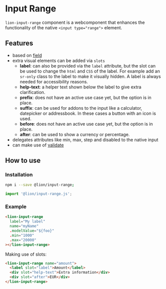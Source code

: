 # Input Range

[//]: # 'AUTO INSERT HEADER PREPUBLISH'

`lion-input-range` component is a webcomponent that enhances the functionality of the native `<input type="range">` element.

## Features

- based on [field](../field/)
- extra visual elements can be added via `slots`
  - **label**: can also be provided via the `label` attribute, but the slot can be used to change the `html` and `CSS` of the label.
    For example add an `sr-only` class to the label to make it visually hidden.
    A label is always needed for accessibility reasons.
  - **help-text**: a helper text shown below the label to give extra clarification.
  - **prefix**: does not have an active use case yet, but the option is in place.
  - **suffix**: can be used for addons to the input like a calculator, datepicker or addressbook. In these cases a button with an icon is used.
  - **before**: does not have an active use case yet, but the option is in place.
  - **after**: can be used to show a currency or percentage.
- delegates attributes like min, max, step and disabled to the native input
- can make use of [validate](../validate/)

## How to use

### Installation

```sh
npm i --save @lion/input-range;
```

```js
import '@lion/input-range.js';
```

### Example

```html
<lion-input-range
  label="My label"
  name="myName"
  .modelValue="${foo}"
  .min="1000"
  .max="20000"
></lion-input-range>
```

Making use of slots:

```html
<lion-input-range name="amount">
  <label slot="label">Amount</label>
  <div slot="help-text">Extra information</div>
  <div slot="after">EUR</div>
</lion-input-range>
```
